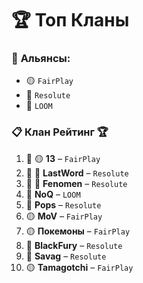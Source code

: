 # 🏆 **Топ Кланы**

### 🌟 **Альянсы:**  
- 🟡 `FairPlay` 
- 🔴 `Resolute`  
- 🔵 `LOOM`

### 📋 **Клан Рейтинг** 🏆  
1. 🥇 🟡 **13** – `FairPlay`  
2. 🥈 🔴 **LastWord** – `Resolute`  
3. 🥉 🔴 **Fenomen** – `Resolute`  
4. 🔵 **NoQ** – `LOOM`  
5. 🔴 **Pops** – `Resolute`  
6. 🟡 **MoV** – `FairPlay`  
7. 🟡 **Покемоны** – `FairPlay`  
8. 🔴 **BlackFury** – `Resolute`  
9. 🔴 **Savag** – `Resolute`  
10. 🟡 **Tamagotchi** – `FairPlay`  
